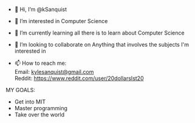- 👋 Hi, I’m @kSanquist

- 👀 I’m interested in Computer Science
- 🌱 I’m currently learning all there is to learn about Computer Science
- 💞️ I’m looking to collaborate on Anything that involves the subjects I'm interested in

- 📫 How to reach me:                                                                                
Email: kylesanquist@gmail.com                                                                  
Reddit: https://www.reddit.com/user/20dollarsIst20

MY GOALS:
 - Get into MIT
 - Master programming
 - Take over the world
